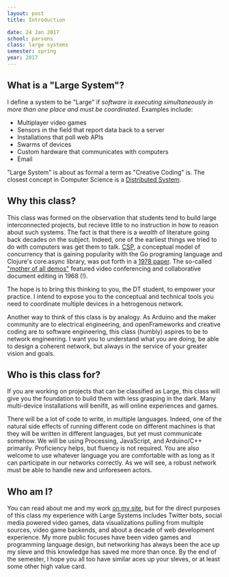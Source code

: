 ```yaml
---
layout: post
title: Introduction

date: 24 Jan 2017
school: parsons
class: large systems
semester: spring
year: 2017
--- 
```


## What is a "Large System"?
I define a system to be "Large" if *software is executing simultaneously in more than one place and must be coordinated*. Examples include:

* Multiplayer video games
* Sensors in the field that report data back to a server
* Installations that poll web APIs
* Swarms of devices
* Custom hardware that communicates with computers
* Email

"Large System" is about as formal a term as "Creative Coding" is. The closest concept in Computer Science is a [Distributed System](https://en.wikipedia.org/wiki/Distributed_computing).

## Why this class?
This class was formed on the observation that students tend to build large interconnected projects, but recieve little to no instruction in how to reason about such systems. The fact is that there is a *wealth* of literature going back decades on the subject. Indeed, one of the earliest things we tried to do with computers was get them to talk. [CSP](https://en.wikipedia.org/wiki/Communicating_sequential_processes), a conceptual model of concurrency that is gaining popularity with the Go programing language and Clojure's core.async library, was put forth in a [1978 paper](http://spinroot.com/courses/summer/Papers/hoare_1978.pdf). The so-called ["mother of all demos"](https://www.youtube.com/watch?v=yJDv-zdhzMY) featured video conferencing and collaborative document editing in 1968 (!).

The hope is to bring this thinking to you, the DT student, to empower your practice. I intend to expose you to the conceptual and technical tools you need to coordinate multiple devices in a hetrogenous network.

Another way to think of this class is by analogy. As Arduino and the maker community are to electrical engineering, and openFrameworks and creative coding are to software engineering, this class (humbly) aspires to be to network engineering. I want you to understand what you are doing, be able to design a coherent network, but always in the service of your greater vision and goals.

## Who is this class for?
If you are working on projects that can be classified as Large, this class will give you the foundation to build them with less grasping in the dark. Many multi-device installations will benifit, as will online experiences and games.

There will be a lot of code to write, in multiple languages. Indeed, one of the natural side effects of running different code on different machines is that they will be written in different languages, but yet must communicate somehow. We will be using Processing, JavaScript, and Arduino/C++ primarily. Proficiency helps, but fluency is not required. You are also welcome to use whatever language you are comfortable with as long as it can participate in our networks correctly. As we will see, a robust network must be able to handle new and unforeseen actors.

## Who am I?
You can read about me and my work [on my site](http://nas.sr), but for the direct purposes of this class my experience with Large Systems includes Twitter bots, social media powered video games, data visualizations pulling from multiple sources, video game backends, and about a decade of web development experience. My more public focuses have been video games and programming language design, but networking has always been the ace up my sleve and this knowledge has saved me more than once. By the end of the semester, I hope you all too have similar aces up your sleves, or at least some other high value card.
